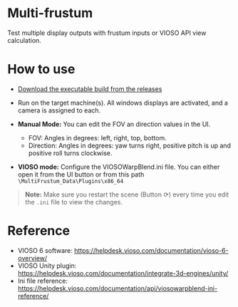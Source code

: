 # Multi-frustum
 Test multiple display outputs with frustum inputs or VIOSO API view calculation.

 # How to use
- [Download the executable build from the releases](https://github.com/AJvioso/Multi-Frustum/releases)
- Run on the target machine(s). All windows displays are activated, and a camera is assigned to each.
- **Manual Mode:**
  You can edit the FOV an direction values in the UI.
    - FOV: Angles in degrees: left, right, top, bottom.
    - Direction: Angles in degrees: yaw turns right, positive pitch is up and positive roll turns clockwise.

- **VIOSO mode:**
  Configure the VIOSOWarpBlend.ini file. You can either open it from the UI button or from this path `\MultiFrustum_Data\Plugins\x86_64`
> **Note:** Make sure you restart the scene (Button ⟳) every time you edit the `.ini` file to view the changes.

# Reference
- VIOSO 6 software: https://helpdesk.vioso.com/documentation/vioso-6-overview/
- VIOSO Unity plugin: https://helpdesk.vioso.com/documentation/integrate-3d-engines/unity/
- Ini file reference: https://helpdesk.vioso.com/documentation/api/viosowarpblend-ini-reference/

